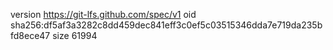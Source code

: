 version https://git-lfs.github.com/spec/v1
oid sha256:df5af3a3282c8dd459dec841eff3c0ef5c03515346dda7e719da235bfd8ece47
size 61994
